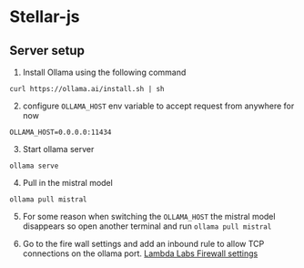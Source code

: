 # Stellar-js

## Server setup

1. Install Ollama using the following command

```shell
curl https://ollama.ai/install.sh | sh
```

2. configure `OLLAMA_HOST` env variable to accept request from anywhere for now

```shell
OLLAMA_HOST=0.0.0.0:11434
```

3. Start ollama server

```shell
ollama serve
```

4. Pull in the mistral model

```shell
ollama pull mistral
```

5. For some reason when switching the `OLLAMA_HOST` the mistral model disappears so open another terminal and run `ollama pull mistral`

6. Go to the fire wall settings and add an inbound rule to allow TCP connections on the ollama port. [Lambda Labs Firewall settings](https://cloud.lambdalabs.com/firewall)
